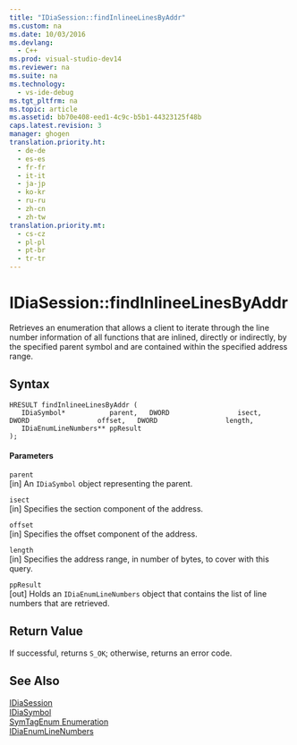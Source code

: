 ```yaml
---
title: "IDiaSession::findInlineeLinesByAddr"
ms.custom: na
ms.date: 10/03/2016
ms.devlang: 
  - C++
ms.prod: visual-studio-dev14
ms.reviewer: na
ms.suite: na
ms.technology: 
  - vs-ide-debug
ms.tgt_pltfrm: na
ms.topic: article
ms.assetid: bb70e408-eed1-4c9c-b5b1-44323125f48b
caps.latest.revision: 3
manager: ghogen
translation.priority.ht: 
  - de-de
  - es-es
  - fr-fr
  - it-it
  - ja-jp
  - ko-kr
  - ru-ru
  - zh-cn
  - zh-tw
translation.priority.mt: 
  - cs-cz
  - pl-pl
  - pt-br
  - tr-tr
---
```

# IDiaSession::findInlineeLinesByAddr
Retrieves an enumeration that allows a client to iterate through the line number information of all functions that are inlined, directly or indirectly, by the specified parent symbol and are contained within the specified address range.  
  
## Syntax  
  
```cpp#  
HRESULT findInlineeLinesByAddr (   
   IDiaSymbol*           parent,   DWORD                 isect,   DWORD                 offset,   DWORD                 length,  
   IDiaEnumLineNumbers** ppResult  
);  
```  
  
#### Parameters  
 `parent`  
 [in] An `IDiaSymbol` object representing the parent.  
  
 `isect`  
 [in] Specifies the section component of the address.  
  
 `offset`  
 [in] Specifies the offset component of the address.  
  
 `length`  
 [in] Specifies the address range, in number of bytes, to cover with this query.  
  
 `ppResult`  
 [out] Holds an `IDiaEnumLineNumbers` object that contains the list of line numbers that are retrieved.  
  
## Return Value  
 If successful, returns `S_OK`; otherwise, returns an error code.  
  
## See Also  
 [IDiaSession](../VS_debugger/IDiaSession.md)   
 [IDiaSymbol](../VS_debugger/IDiaSymbol.md)   
 [SymTagEnum Enumeration](../VS_debugger/SymTagEnum.md)   
 [IDiaEnumLineNumbers](../VS_debugger/IDiaEnumLineNumbers.md)